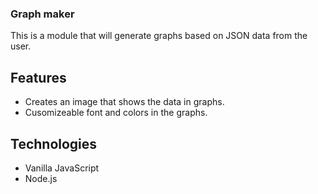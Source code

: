 ### Graph maker

This is a module that will generate graphs based on JSON data from the user. 

## Features

- Creates an image that shows the data in graphs.
- Cusomizeable font and colors in the graphs.

## Technologies

- Vanilla JavaScript
- Node.js
